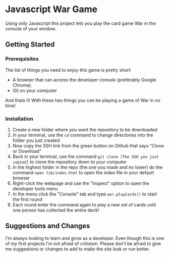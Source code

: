 # Javascript War Game

Using only Javascript this project lets you play the card game War in the console of your window.

## Getting Started

### Prerequisites

The list of things you need to enjoy this game is pretty short:

- A browser that can access the developer console (preferably Google Chrome).
- Git on your computer

And thats it! With these two things you can be playing a game of War in no time!

### Installation

1. Create a new folder where you want the repository to be downloaded
2. In your terminal, use the `cd` command to change directories into the folder you just created
3. Now copy the SSH link from the green button on Github that says "Clone or Download"
4. Back in your terminal, use the command `git clone [The SSH you just copied]` to clone the repository down to your computer
5. In the highest folder in the repo (the one you made and no lower) do the command `open lib/index.html` to open the index file in your default browser
6. Right-click the webpage and use the "Inspect" option to open the developer tools menu
7. In the menu click the "Console" tab and type `war.playCards()` to start the first round
8. Each round enter the command again to play a new set of cards until one person has collected the entire deck!

## Suggestions and Changes

I'm always looking to learn and grow as a developer. Even though this is one of my first projects I'm not afraid of critisism. Please don't be afraid to give me suggestions or changes to add to make the site look or run better.



